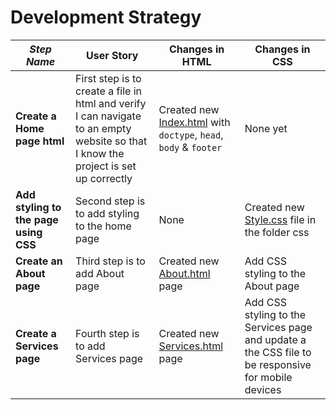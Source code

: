 # Development Strategy



| _Step Name_ | User Story | Changes in HTML | Changes in CSS |
| --- | --- | --- | --- |
| __Create a Home page html__ | First step is to create a file in html and verify I can navigate to an empty website so that I know the project is set up correctly | Created new [Index.html](index.html) with `doctype`, `head`, `body` & `footer`| None yet |
| __Add styling to the page using CSS__ | Second step is to add styling to the home page | None | Created new [Style.css](https://github.com/ShtankoDaria/acme-web-design/tree/master/css) file in the folder css |
| __Create an About page__ | Third step is to add About page | Created new [About.html](about.html) page| Add CSS styling to the About page |
| __Create a Services page__ | Fourth step is to add Services page | Created new [Services.html](services.html) page| Add CSS styling to the Services page and update a the CSS file to be responsive for mobile devices |




